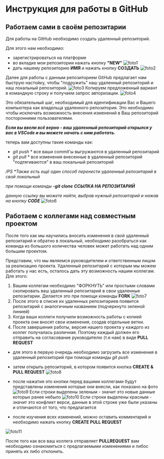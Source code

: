 # Инструкция для работы в GitHub
## **Работаем сами в своём репозитарии**
Для работы на GitHub необходимо создать удаленный репозиторий.

Для этого нам необходимо:
- зарегистрироваться на платформе
- во вкладке мои репозитории нажать кнопку __"NEW"__
![foto1](1.jpg)
- дать нашему репозиторию __ИМЯ__ и нажать кнопку __СОЗДАТЬ__
![foto2](2.jpg)


Далее для работы с данным репозиторием GitHub предлагает нам быструю настойку, чтобы "подружить" наш удаленный репозиторий и наш локальный репозиторий.
![foto3](3.jpg)
Копируем предложенный вариант в командную строку и получаем запрос авторизации. 
![foto4](4.jpg)

Это обязательный шаг, необходимый для идентификации Вас и Вашего компьютера как владельца удаленного репозитория. Это необходимо чтобы исключать возможность внесения изменений в Ваш репозиторий посторонними пользователями.

*__Если вы ввели всё верно - ваш удаленный репозиторий открылся у вас в VSCode и вы можете начать с ним работать.__*

теперь вам доступны такие команды как:
- *git push*  * все ваши commit'ы выгружаются в удаленный репозитарий
- *git pull* * все изменения внесенные в удаленный репозиторий "подтягиваются" в ваш локальный репозиторий

*/PS*
_*Также есть ещё один способ перенести удаленный репозитарий в свой локальный_

_при помощи команды **-git clone** **ССЫЛКА НА РЕПОЗИТАРИЙ**_

_данную ссылку вы можете найти, выбрав нужный репозитарий и нажав на кнопку **CODE**_
![foto6](6.jpg)


## **Работаем с коллегами над совместным проектом**
После того как мы научились вносить изменения в свой удаленный репозитарий и обратно в локальный, необходимо разобраться как команда из большого количества человек может работать над одним большим проектом.

Представим, что мы являемся руководителем и ответственным лицом за реализацию проекта. Удаленный репозитарий с которым мы можем работать у нас есть, осталось дать эту возможность нашим коллегам. Для этого:

1. Вашим коллегам необходимо "ФОРКНУТЬ" или простыми словами скопировать ваш удаленный репозитарий в свои удаленные репозитарии. Делается это при помощи команды **FORK**
![foto7](7.jpg)
2. После этого в списке их удаленных репозитариев появится репозитарий с аналогичным названием (подчеркнуто зеленой линией)
3. Когда ваши коллеги получили возможность работы с копией проекта они вносят свои изменения, создав отдельные ветки.
4. После завершения работы, версия нашего проекта у каждого из коллег получалась различная. Поэтому каждый должен его отправить на согласование руководителю (т.е нам) в виде **PULL REQUEST**
- для этого в первую очередь необходимо загрузить все изменения в удаленный репозиторий при помощи команды *git push*
- затем открыть репозиторий, в котором появится кнопка **CREATE & PULL REQUEST**
![foto8](8.jpg)
- после нажатия это кнопки перед вашими коллегами будут представлены изменения которые они внесли, как показано на фото
![foto9](9.jpg)
Если строки выделены зеленым - значит это новые данные которых ранее небыло
![foto10](10.jpg)
Если строки выделены красным - значит это конфликт верси, данные в этой строке уже были указаны и отличаются от того, что предлагается

- после изучения всех изменений, можно оставить комментарий и необходимо нажать кнопку **CREATE PULL REQUEST**

![foto11](11.jpg)

После того как все ваш коллега отправляет **PULLREQUEST** вам необходимо ознакомиться с предлагаемыми изменениями и либос принять их либо отклонить.


